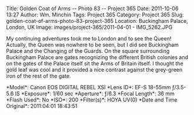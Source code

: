 Title: Golden Coat of Arms -- Photo 83 -- Project 365
Date: 2011-10-06 13:27
Author: Wm. Minchin
Tags: Project 365
Category: Project 365
Slug: golden-coat-of-arms-photo-83-project-365
Location: Buckingham Palace, London, UK
Image: images/project-365/2011-04-01 - IMG_5262.JPG

My continuing adventures took me to London and to see the Queen! Actually, the
Queen was nowhere to be seen, but I did see Buckingham Palace and the Changing
of the Guards. On the square surrounding Buckingham Palace are gates
recognizing the different British colonies and on the gates of the Palace
itself sit the Arms of Britain itself. I thought the gold leaf was cool and it
provided a nice contrast against the grey-green iron of the rest of the gate.

<div markdown=1 class="photo-infobox">
*Model*: Canon EOS DIGITAL REBEL XSI  
*Lens ID*: EF-S 18-55mm ƒ/3.5-5.6 IS  
*Exposure*: 1/60 sec  
*Aperture*: ƒ/6.3  
*Focal Length*: 36 mm  
*Flash Used*: No  
*ISO*: 200  
*Filter(s)*: HOYA UV(0)  
*Date and Time Original*: 2011:04:01 18:43:51
</div>
